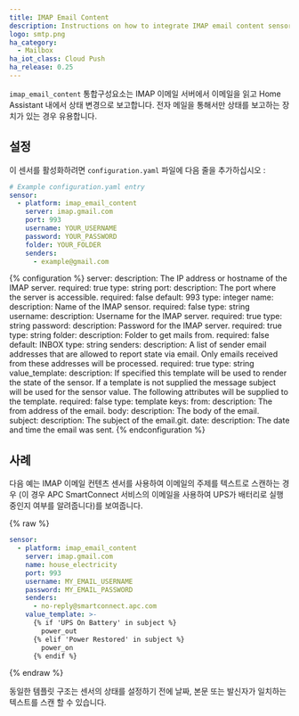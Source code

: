 ```yaml
---
title: IMAP Email Content
description: Instructions on how to integrate IMAP email content sensor into Home Assistant.
logo: smtp.png
ha_category:
  - Mailbox
ha_iot_class: Cloud Push
ha_release: 0.25
---
```


`imap_email_content` 통합구성요소는 IMAP 이메일 서버에서 이메일을 읽고 Home Assistant 내에서 상태 변경으로 보고합니다. 전자 메일을 통해서만 상태를 보고하는 장치가 있는 경우 유용합니다.

## 설정

이 센서를 활성화하려면 `configuration.yaml` 파일에 다음 줄을 추가하십시오 :

```yaml
# Example configuration.yaml entry
sensor:
  - platform: imap_email_content
    server: imap.gmail.com
    port: 993
    username: YOUR_USERNAME
    password: YOUR_PASSWORD
    folder: YOUR_FOLDER
    senders:
      - example@gmail.com
```

{% configuration %}
server:
  description: The IP address or hostname of the IMAP server.
  required: true
  type: string
port:
  description: The port where the server is accessible.
  required: false
  default: 993
  type: integer
name:
  description: Name of the IMAP sensor.
  required: false
  type: string
username:
  description: Username for the IMAP server.
  required: true
  type: string
password:
  description: Password for the IMAP server.
  required: true
  type: string
folder:
  description: Folder to get mails from.
  required: false
  default: INBOX
  type: string
senders:
  description: A list of sender email addresses that are allowed to report state via email. Only emails received from these addresses will be processed.
  required: true
  type: string
value_template:
  description: If specified this template will be used to render the state of the sensor. If a template is not supplied the message subject will be used for the sensor value. The following attributes will be supplied to the template.
  required: false
  type: template
  keys:
    from:
      description: The from address of the email.
    body:
      description: The body of the email.
    subject:
      description: The subject of the email.git.
    date:
      description: The date and time the email was sent.
{% endconfiguration %}

## 사례

다음 예는 IMAP 이메일 컨텐츠 센서를 사용하여 이메일의 주제를 텍스트로 스캔하는 경우 (이 경우 APC SmartConnect 서비스의 이메일을 사용하여 UPS가 배터리로 실행 중인지 여부를 알려줍니다)를 보여줍니다.

{% raw %}
```yaml
sensor:
  - platform: imap_email_content
    server: imap.gmail.com
    name: house_electricity
    port: 993
    username: MY_EMAIL_USERNAME
    password: MY_EMAIL_PASSWORD
    senders:
      - no-reply@smartconnect.apc.com
    value_template: >-
      {% if 'UPS On Battery' in subject %}
        power_out
      {% elif 'Power Restored' in subject %}
        power_on
      {% endif %}
```
{% endraw %}

동일한 템플릿 구조는 센서의 상태를 설정하기 전에 날짜, 본문 또는 발신자가 일치하는 텍스트를 스캔 할 수 있습니다.